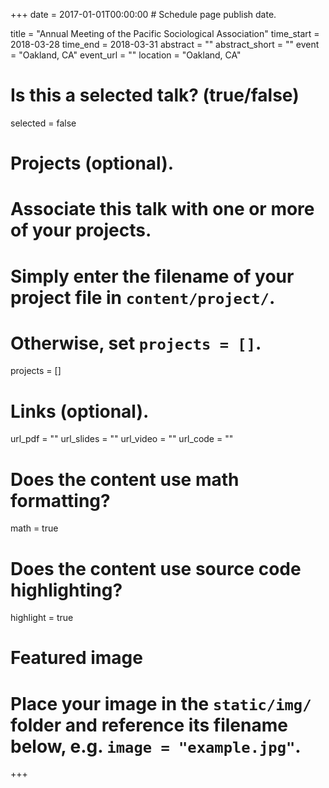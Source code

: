 +++
date = 2017-01-01T00:00:00  # Schedule page publish date.

title = "Annual Meeting of the Pacific Sociological Association"
time_start = 2018-03-28
time_end = 2018-03-31
abstract = ""
abstract_short = ""
event = "Oakland, CA"
event_url = ""
location = "Oakland, CA"

# Is this a selected talk? (true/false)
selected = false

# Projects (optional).
#   Associate this talk with one or more of your projects.
#   Simply enter the filename of your project file in `content/project/`.
#   Otherwise, set `projects = []`.
projects = []

# Links (optional).
url_pdf = ""
url_slides = ""
url_video = ""
url_code = ""

# Does the content use math formatting?
math = true

# Does the content use source code highlighting?
highlight = true

# Featured image
# Place your image in the `static/img/` folder and reference its filename below, e.g. `image = "example.jpg"`.

+++
